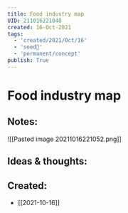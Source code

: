 ```yaml
---
title: Food industry map
UID: 211016221048
created: 16-Oct-2021
tags:
  - 'created/2021/Oct/16'
  - 'seed🥜'
  - 'permanent/concept'
publish: True
---
```

# Food industry map

## Notes:
![[Pasted image 20211016221052.png]]

## Ideas & thoughts:


## Created:
- [[2021-10-16]]
